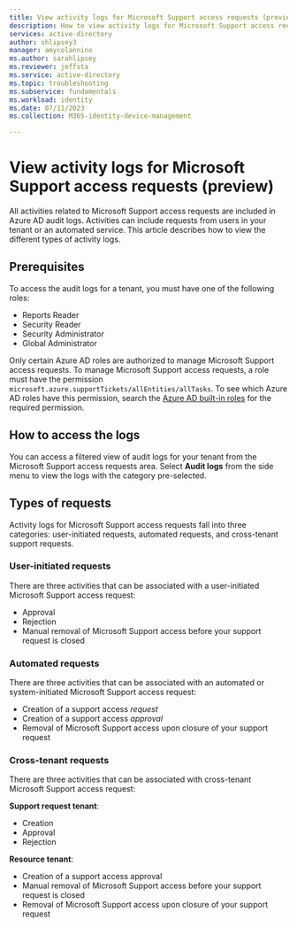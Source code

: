 ```yaml
---
title: View activity logs for Microsoft Support access requests (preview)
description: How to view activity logs for Microsoft Support access requests
services: active-directory
author: shlipsey3
manager: amycolannino
ms.author: sarahlipsey
ms.reviewer: jeffsta
ms.service: active-directory
ms.topic: troubleshooting
ms.subservice: fundamentals
ms.workload: identity
ms.date: 07/11/2023
ms.collection: M365-identity-device-management

---
```

# View activity logs for Microsoft Support access requests (preview)

All activities related to Microsoft Support access requests are included in Azure AD audit logs. Activities can include requests from users in your tenant or an automated service. This article describes how to view the different types of activity logs.

## Prerequisites

To access the audit logs for a tenant, you must have one of the following roles: 

- Reports Reader
- Security Reader
- Security Administrator
- Global Administrator

Only certain Azure AD roles are authorized to manage Microsoft Support access requests. To manage Microsoft Support access requests, a role must have the permission `microsoft.azure.supportTickets/allEntities/allTasks`. To see which Azure AD roles have this permission, search the [Azure AD built-in roles](../roles/permissions-reference.md) for the required permission.

## How to access the logs

You can access a filtered view of audit logs for your tenant from the Microsoft Support access requests area. Select **Audit logs** from the side menu to view the logs with the category pre-selected.

<!--- need to review this part and improve the language here --->

## Types of requests
<!--- are these three really "categories" in the logs? --->
Activity logs for Microsoft Support access requests fall into three categories: user-initiated requests, automated requests, and cross-tenant support requests.

### User-initiated requests

There are three activities that can be associated with a user-initiated Microsoft Support access request:

- Approval
- Rejection
- Manual removal of Microsoft Support access before your support request is closed

### Automated requests

There are three activities that can be associated with an automated or system-initiated Microsoft Support access request:

- Creation of a support access *request*
- Creation of a support access *approval*
- Removal of Microsoft Support access upon closure of your support request

### Cross-tenant requests

There are three activities that can be associated with cross-tenant Microsoft Support access request:

**Support request tenant**:
- Creation
- Approval
- Rejection

**Resource tenant**:
- Creation of a support access approval
- Manual removal of Microsoft Support access before your support request is closed
- Removal of Microsoft Support access upon closure of your support request